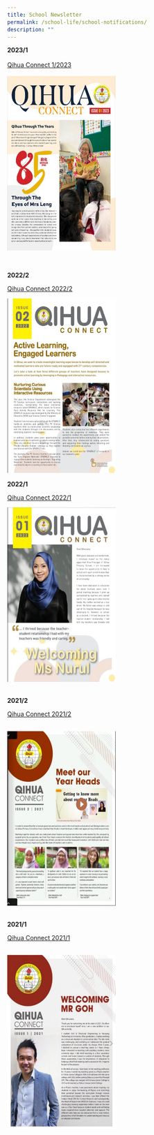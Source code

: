 ```yaml
---
title: School Newsletter
permalink: /school-life/school-notifications/
description: ""
---
```

**2023/1**
<br>
<br>
[Qihua Connect 1/2023](https://online.flipbuilder.com/zlpi/ebmx/)
<br>
<br>
<img src="/images/About Us/newsletter20231.jpeg" style="width:250px;height:400px;">

<br>




**2022/2**

[Qihua Connect 2022/2](https://online.flipbuilder.com/zlpi/arcn/)

<img src="/images/Useful Links/qihua connect 2.jpg" style="width:250px;height:400px;">


**2022/1**

[Qihua Connect 2022/1](https://online.flipbuilder.com/zlpi/ptfx/)

<img src="/images/Useful Links/Newsletter Image 1.jpeg" style="width:250px;height:400px;">
<br>
<br>

**2021/2**

[Qihua Connect 2021/2](https://online.flipbuilder.com/zlpi/qwde/)

<br>
<img src="/images/Useful Links/Newsletter Image 2.jpg" style="width:250px;height:400px;">

<br>
<br>

**2021/1**

[Qihua Connect 2021/1](https://online.flipbuilder.com/zlpi/cnxb/)

<br>
<img src="/images/Useful Links/Newsletter Image 3.jpg" style="width:250px;height:400px;">

<br>
<br>